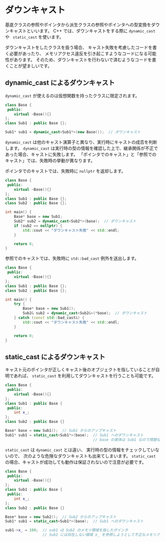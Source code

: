 # ダウンキャスト

基底クラスの参照やポインタから派生クラスの参照やポインタへの型変換をダウンキャストといいます。
C++ では、ダウンキャストをする際に `dynamic_cast` や ` static_cast` を使います。

ダウンキャストをしたクラスを扱う場合、
キャスト失敗を考慮したコードを書く必要があったり、
メモリアクセス違反を引き起こすようなコードになる可能性があります。
そのため、ダウンキャストを行わないで済むようなコードを書くことが望ましいです。

## dynamic_cast によるダウンキャスト

`dynamic_cast` が使えるのは仮想関数を持ったクラスに限定されます。

```cpp
class Base {
 public:
    virtual ~Base(){}
};
class Sub1 : public Base {};

Sub1* sub1 = dynamic_cast<Sub1*>(new Base());  // ダウンキャスト
```

`dynamic_cast` は他のキャスト演算子と異なり、実行時にキャストの成否を判断します。
`dynamic_cast` は実行時の型の情報を確認した上で、継承関係が不正であった場合、キャストに失敗します。
「ポインタでのキャスト」と「参照でのキャスト」では、失敗時の挙動が異なります。

ポインタでのキャストでは、失敗時に `nullptr` を返却します。

```cpp
class Base {
 public:
    virtual ~Base(){}
};
class Sub1 : public Base {};
class Sub2 : public Base {};

int main() {
    Base* base = new Sub1;
    Sub2* sub2 = dynamic_cast<Sub2*>(base);  // ダウンキャスト
    if (sub2 == nullptr) {
        std::cout << "ダウンキャスト失敗" << std::endl;
    }

    return 0;
}
```

参照でのキャストでは、失敗時に `std::bad_cast` 例外を送出します。

```cpp
class Base {
 public:
    virtual ~Base(){}
};
class Sub1 : public Base {};
class Sub2 : public Base {};

int main() {
    try {
        Base* base = new Sub1();
        Sub2& sub2 = dynamic_cast<Sub2&>(*base);  // ダウンキャスト
    } catch (const std::bad_cast&) {
        std::cout << "ダウンキャスト失敗" << std::endl;
    }

    return 0;
}
```

## static_cast によるダウンキャスト

キャスト元のポインタが正しくキャスト後のオブジェクトを指していることが自明であれば、
`static_cast` を利用してダウンキャストを行うことも可能です。

```cpp
class Base {
 public:
    virtual ~Base(){}
};
class Sub1 : public Base {
 public:
    int x_;
};
class Sub2 : public Base {}

Base* base = new Sub1();  // Sub1 からのアップキャスト
Sub1* sub1 = static_cast<Sub1*>(base);  // Sub1 へのダウンキャスト
                                        // base の実体は Sub1 なので問題なし
```

`static_cast` は `dynamic_cast` とは違い、
実行時の型の情報をチェックしていないので、
次のような危険なダウンキャストも出来てしまいます。
`static_cast` の場合、キャストが成功しても動作は保証されないので注意が必要です。

```cpp
class Base {
 public:
    virtual ~Base(){}
};
class Sub1 : public Base {
 public:
    int x_;
};
class Sub2 : public Base {}

Base* base = new Sub2();  // Sub2 からのアップキャスト
Sub1* sub1 = static_cast<Sub1*>(base);  // Sub1 へのダウンキャスト

sub1->x_ = 100;  // sub1 は Sub2 のメモリ領域を指したポインタ
                 // Sub2 には存在しない領域 x_ を参照しようとして不正なメモリアクセスになる
```